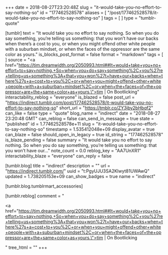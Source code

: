 +++
date = 2018-08-27T23:20:48Z
slug = "it-would-take-you-no-effort-to-say-nothing-so"
id = "177462528578"
aliases = [ "/post/177462528578/it-would-take-you-no-effort-to-say-nothing-so" ]
tags = [ ]
type = "tumblr-quote"

[tumblr]
text = "It would take you no effort to say nothing. So when you do say something, you&rsquo;re telling us something: that you won&rsquo;t have our backs when there&rsquo;s a cost to you, or when you might offend other white people with a suburban mindset, or when the faces of the oppressor are the same color as yours."
is_blocks_post_format = false
format = "markdown"
tags = [ ]
source = "<a href=\"https://tim.dreamwidth.org/2050993.html##It+would+take+you+no+effort+to+say+nothing.+So+when+you+do+say+something%2C+you%27re+telling+us+something%3A+that+you+won%27t+have+our+backs+when+there%27s+a+cost+to+you%2C+or+when+you+might+offend+other+white+people+with+a+suburban+mindset%2C+or+when+the+faces+of+the+oppressor+are+the+same+color+as+yours.\">tim | On Bootlicking</a>"
interactability_reblog = "everyone"
is_blazed = false
post_url = "https://indirect.tumblr.com/post/177462528578/it-would-take-you-no-effort-to-say-nothing-so"
short_url = "https://tmblr.co/ZY3jby2bHbqf2"
can_like = false
type = "quote"
blog_name = "indirect"
date = "2018-08-27 23:20:48 GMT"
can_reblog = false
can_send_in_message = true
state = "published"
id = 1.77462528578e+11
slug = "it-would-take-you-no-effort-to-say-nothing-so"
timestamp = 1.535412048e+09
display_avatar = true
can_blaze = false
should_open_in_legacy = true
id_string = "177462528578"
is_blaze_pending = false
summary = "It would take you no effort to say nothing. So when you do say something, you’re telling us something: that you won’t have our..."
note_count = 0.0
reblog_key = "AA7UnXR1"
interactability_blaze = "everyone"
can_reply = false

[tumblr.blog]
title = "indirect"
description = ""
url = "https://indirect.tumblr.com/"
uuid = "t:PgyUJU3SA2Klwyt81UWAwQ"
updated = 1.738205153e+09
can_show_badges = true
name = "indirect"

[tumblr.blog.tumblrmart_accessories]

[tumblr.reblog]
comment = "<p><a href=\"https://tim.dreamwidth.org/2050993.html##It+would+take+you+no+effort+to+say+nothing.+So+when+you+do+say+something%2C+you%27re+telling+us+something%3A+that+you+won%27t+have+our+backs+when+there%27s+a+cost+to+you%2C+or+when+you+might+offend+other+white+people+with+a+suburban+mindset%2C+or+when+the+faces+of+the+oppressor+are+the+same+color+as+yours.\">tim | On Bootlicking</a></p>"
tree_html = ""
+++
